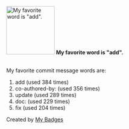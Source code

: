 <img src="https://my-badges.github.io/my-badges/favorite-word.png" alt="My favorite word is &quot;add&quot;." title="My favorite word is &quot;add&quot;." width="128">
<strong>My favorite word is &quot;add&quot;.</strong>
<br><br>

My favorite commit message words are:

1. add (used 384 times)
2. co-authored-by: (used 356 times)
3. update (used 289 times)
4. doc: (used 229 times)
5. fix (used 204 times)


Created by <a href="https://github.com/my-badges/my-badges">My Badges</a>